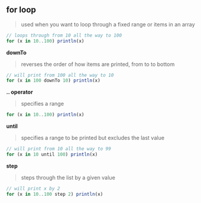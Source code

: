 ## for loop
> used when you want to loop through a fixed range or items in an array

```js
// loops through from 10 all the way to 100
for (x in 10..100) println(x)
```

**downTo**
> reverses the order of how items are printed, from to to bottom
```js
// will print from 100 all the way to 10
for (x in 100 downTo 10) println(x)
```

**.. operator**
> specifies a range
```js
for (x in 10..100) println(x)
```

**until**
> specifies a range to be printed but excludes the last value
```js
// will print from 10 all the way to 99
for (x in 10 until 100) println(x)
```

**step**
> steps through the list by a given value
```js
// will print x by 2
for (x in 10..100 step 2) println(x)
```

